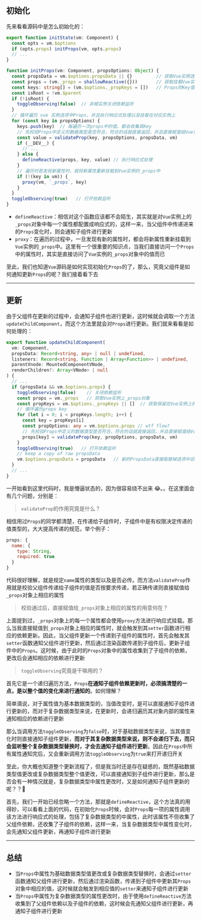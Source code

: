 ## 初始化

先来看看源码中是怎么初始化的：

```ts
export function initState(vm: Component) {
  const opts = vm.$options
  if (opts.props) initProps(vm, opts.props)
  // ...
}

function initProps(vm: Component, propsOptions: Object) {
  const propsData = vm.$options.propsData || {}         // 获取Vue实例选项上的Props
  const props = (vm._props = shallowReactive({}))       // 获取挂载Vue实例上的_props
  const keys: string[] = (vm.$options._propKeys = [])   // Props的Key值组成的数组
  const isRoot = !vm.$parent
  if (!isRoot) {
    toggleObserving(false)  // 非根实例关闭依赖监听
  }
  // 循环遍历 vue 实例选项中Props，并且执行响应式处理以及挂载在对应实例上
  for (const key in propsOptions) {
    keys.push(key)  // 每遍历一次props中的值，都会收集其Key
    // 先校验Props中定义的数据类型是否符合，符合的话就直接返回，并且直接赋值给Vue实例上_props对象中相应的属性中
    const value = validateProp(key, propsOptions, propsData, vm)
    if (__DEV__) {
      // ...
    } else {
      defineReactive(props, key, value) // 执行响应式处理
    }
    // 遍历时若发现新属性时，就将新属性重新挂载到Vue实例的_props中
    if (!(key in vm)) {
      proxy(vm, `_props`, key)
    }
  }
  toggleObserving(true)   // 打开依赖监听
}
```

- `defineReactive`：相信对这个函数应该都不会陌生，其实就是对`Vue`实例上的`_props`对象中每一个属性都配置成响应式的，这样一来，当父组件中传递进来的`Props`变化时，则会通知子组件进行更新
- `proxy`：在遍历的过程中，一旦发现有新的属性时，都会将新属性重新挂载到`Vue`实例的`_props`中。这里有一个很重要的知识点，当我们直接访问一个`Props`中的属性时，其实是直接访问了`Vue`实例的`_props`对象中的值而已

至此，我们也知道`Vue`源码是如何实现初始化`Props`的了，那么，究竟父组件是如何通知更新`Props`的呢？我们接着看下去

---

## 更新

由于父组件在更新的过程中，会通知子组件也进行更新，这时候就会调取一个方法`updateChildComponent`，而这个方法里就会对`Props`进行更新。我们就来看看是如何处理的：

```ts
export function updateChildComponent(
  vm: Component,
  propsData: Record<string, any> | null | undefined,
  listeners: Record<string, Function | Array<Function>> | undefined,
  parentVnode: MountedComponentVNode,
  renderChildren?: Array<VNode> | null
) {
  // ...
  if (propsData && vm.$options.props) {
    toggleObserving(false)    // 关闭依赖监听
    const props = vm._props   // 获取Vue实例上_props对象
    const propKeys = vm.$options._propKeys || []  // 获取保留在Vue实例上的props key值
    // 循环遍历props key
    for (let i = 0; i < propKeys.length; i++) {
      const key = propKeys[i]
      const propOptions: any = vm.$options.props // wtf flow?
      // 先校验Props中定义的数据类型是否符合，符合的话就直接返回，并且直接赋值给Vue实例上_props对象中相应的属性中
      props[key] = validateProp(key, propOptions, propsData, vm)
    }
    toggleObserving(true)   // 打开依赖监听
    // keep a copy of raw propsData
    vm.$options.propsData = propsData   // 新的PropsData直接取替掉选项中旧的PropsData
  }
  // ...
}
```

一开始看到这里代码时，我是懵逼状态的，因为很容易绕不出来 😂。。在这里面会有几个问题，分别是：

> `validateProp`的作用究竟是什么？

相信用过`Props`的同学都清楚，在传递给子组件时，子组件中是有权限决定传递的值类型的，大大提高传递的规范，举个例子：

```js
props: {
  name: {
    type: String,
    required: true
  }
}
```

代码很好理解，就是规定`name`属性的类型以及是否必传。而方法`validateProp`作用就是校验父组件传递给子组件的值是否按要求传递，若正确传递则直接赋值给`_props`对象上相应的属性

> 校验通过后，直接赋值给`_props`对象上相应的属性的用意何在？

上面提到过，`_props`对象上的每一个属性都会使用`proxy`方法进行响应式挂载。那么当我直接赋值到`_props`对象上相应的属性时，就会触发到其`setter`函数进行相应的依赖更新。因此，当父组件更新一个传递到子组件的属性时，首先会触发其`setter`函数通知父组件进行更新，然后通过渲染函数传递到子组件后，更新子组件中的`Props`。这时候，由于此时的`Props`对象中的属性收集到了子组件的依赖，更改后会通知相应的依赖进行更新

> `toggleObserving`究竟是干嘛用的？

首先它是一个递归遍历方法，`Props`**在通知子组件依赖更新时，必须搞清楚的一点，是以整个值的变化来进行通知的**。如何理解？

简单滴说，对于属性值为基本数据类型的，当值改变时，是可以直接通知子组件进行更新的，而对于复杂数据类型来说，在更新时，会递归遍历其对象内部的属性来通知相应的依赖进行更新

那么当调用方法`toggleObserving`为`false`时，对于基础数据类型来说，当其值变化时则直接通知子组件更新，**而对于其复杂数据类型来说，则不会递归下去，而只会监听整个复杂数据类型替换时，才会去通知子组件进行更新**。因此在`Props`中所有属性通知完后，又会重新调用方法`toggleObserving`为`true`来打开递归开关

至此，你大概也知道整个更新流程了，但是我当时还是存在疑惑的，既然基础数据类型值更改或复杂数据类型整个值更改，可以直接通知到子组件进行更新，那么是否会有一种情况就是，复杂数据类型中属性更改时，又是如何通知子组件更新的呢？？🤔

首先，我们一开始已经忽略一个方法，那就是`defineReactive`，这个方法真的用得妙，可以看看上面的代码，在初始化`Props`时候，会对`Props`每一项的属性调用该方法进行响应式的处理，包括了复杂数据类型的中属性，此时该属性不但收集了父组件依赖，还收集了子组件的依赖，这样一来，当复杂数据类型中属性变化时，会先通知父组件更新，再通知子组件进行更新

---

## 总结

- 当`Props`中属性为基础数据类型值更改或复杂数据类型替换时，会通过`setter`函数通知父组件进行更新，然后通过渲染函数，传递到子组件中更新其`Props`对象中相应的值，这时候就会触发到相应值的`setter`来通知子组件进行更新
- 当`Props`中属性为复杂数据类型的属性更改时，由于使用`defineReactive`方法收集到了父组件依赖以及子组件的依赖，这时候会先通知父组件进行更新，再通知子组件进行更新
